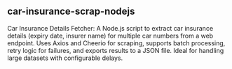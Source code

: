 ## car-insurance-scrap-nodejs
Car Insurance Details Fetcher: A Node.js script to extract car insurance details (expiry date, insurer name) for multiple car numbers from a web endpoint. Uses Axios and Cheerio for scraping, supports batch processing, retry logic for failures, and exports results to a JSON file. Ideal for handling large datasets with configurable delays.
